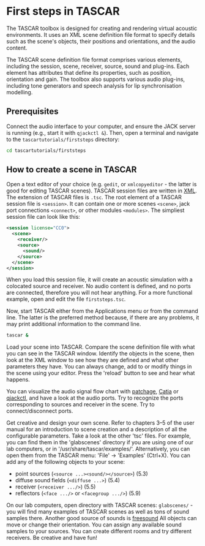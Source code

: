 # First steps in TASCAR

The TASCAR toolbox is designed for creating and rendering virtual acoustic environments. It uses an XML scene definition file format to specify details such as the scene's objects, their positions and orientations, and the audio content.

The TASCAR scene definition file format comprises various elements, including the session, scene, receiver, source, sound and plug-ins. Each element has attributes that define its properties, such as position, orientation and gain. The toolbox also supports various audio plug-ins, including tone generators and speech analysis for lip synchronisation modelling.

## Prerequisites

Connect the audio interface to your computer, and ensure the JACK server is running (e.g., start it with `qjackctl &`). Then, open a terminal and navigate to the `tascartutorials/firststeps` directory:
```bash
cd tascartutorials/firststeps
```

## How to create a scene in TASCAR

Open a text editor of your choice (e.g. `gedit`, or `xmlcopyeditor` - the latter is good for editing TASCAR scenes). TASCAR session files are written in [XML](https://www.w3schools.com/xml/default.asp). The extension of TASCAR files is `.tsc`. The root element of a TASCAR session file is `<session>`. It
can contain one or more scenes `<scene>`, jack port connections
`<connect>`, or other modules `<modules>`. The simpliest session file can look like this:
```xml
<session license="CC0">
  <scene>
    <receiver/>
    <source>
      <sound/>
    </source>
  </scene>
</session>
```
When you load this session file, it will create an acoustic simulation with a colocated source and receiver. No audio content is defined, and no ports are connected, therefore you will not hear anything. For a more functional example, open and edit the file `firststeps.tsc`.

Now, start TASCAR either from the Applications menu or from the command line. The latter is the preferred method because, if there are any problems, it may print additional information to the command line.
```bash
tascar &
```

Load your scene into TASCAR. Compare the scene definition file with what you can see in the TASCAR window. Identify the objects in the scene, then look at the XML window to see how they are defined and what other parameters they have. You can always change, add to or modify things in the scene using your editor. Press the 'reload' button to see and hear what happens.

You can visualize the audio signal flow chart with [patchage](https://drobilla.net/software/patchage.html), [Catia](https://kx.studio/Applications:Catia) or [qjackctl](https://qjackctl.sourceforge.io/), and have a look at the audio ports. Try to recognize the ports corresponding to sources and receiver in the scene. Try to connect/disconnect ports.

Get creative and design your own scene. Refer to chapters 3–5 of the user manual for an introduction to scene creation and a description of all the configurable parameters. Take a look at the other 'tsc' files. For example, you can find them in the 'glabscenes' directory if you are using one of our lab computers, or in '/usr/share/tascar/examples/'. Alternatively, you can open them from the TASCAR menu: 'File' -> 'Examples' (Ctrl+X). You can add any of the following objects to your scene:

- point sources (`<source ...><sound/></source>`) (5.3)
- diffuse sound fields (`<diffuse ...>`) (5.4)
- receiver (`<receiver .../>`) (5.5)
- reflectors (`<face .../>` or `<facegroup .../>`) (5.9)

On our lab computers, open directory with TASCAR scenes: `glabscenes/` - you will find many examples of TASCAR scenes as well as tons of sound samples there. Another good source of sounds is [freesound](https://freesound.org/) All objects can move or change their orientation. You can assign any available sound samples to your sources. You can create different rooms and try different receivers. Be creative and have fun!
